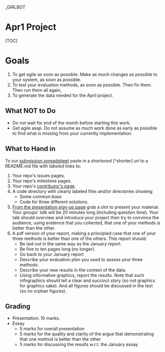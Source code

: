 
_GIRLBOT

# Apr1 Project 

[TOC]

# Goals

1. To get agile as soon as possible. Make as much changes as possible to your system, as soon as possible.
2. To test your evaluation methods, as soon as possible. Then fix them. Then run them all again,
3. To generate the data needed for the April project.


## What NOT to Do

+ Do not wait for end of the month before starting this work.
+ Get agile asap.
  Do not assume as much work done as early as possible to find what is missing from your currently
  implementation.


## What to Hand in

To our [submission spreadsheet](https://goo.gl/kOunui)
paste in a _shortened_ [^shorter] url to a README.md file with _labeled_ links to:

1. Your repo's issues pages.
2. Your repo's milestone pages.
3. Your repo's
   [contributor's page](https://github.com/opensciences/opensciences.github.io/graphs/contributors).
4. A code directory with clearly labeled files and/or
  directories showing
      + Some common _base_
      + Code for three different solutions.
5. [From the presentation sign-up page](https://goo.gl/m8j438)
  grab a slot to present your material. Your groups' talk will be 20 minutes long
  (including question time). Your talk should overview and introduce your project
  then try to convince the audience, using evidence that you collected, that
  one of your methods is better than the other. 
6. A pdf version of your report, making a principled case that one of
   your three methods is better than one of the others. This report should:
      + Be laid out in the same way as the January report.
      + Be five to ten pages long (no longer).
      + Go back to your January report
      + Describe your evaluation plan you used to  assess your three methods.
      + Describe your new results in the context of the data. 
      + Using informative graphics, report the results. Note that such infographics should tell
        a clear and succinct story (so not graphics for graphics sake). And all figures
        should be discussed in the text (so no orphan figures).
        
## Grading

+ Presentation: 10 marks.
+ Essay
    + 5 marks for overall presentation
    + 5 marks for the quality and clarity
      of the argue that demonstrating that
      one method is better than the other
    + 5 marks for discussing the results w.r.t.
      the January essay


